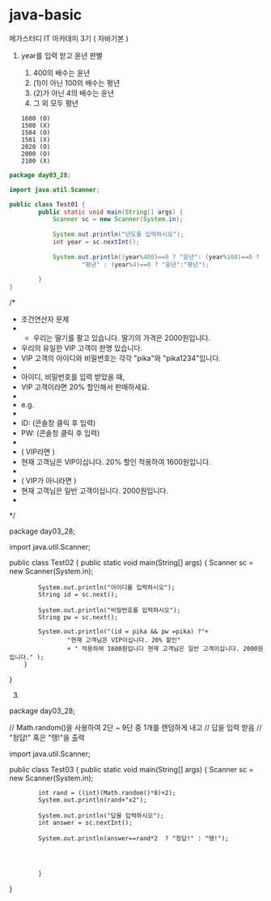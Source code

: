 # java-basic
메가스터디 IT 아카데미 3기 ( 자바기본 )

1. year를 입력 받고 윤년 판별 
   1) 400의 배수는 윤년
   2) (1)이 아닌 100의 배수는 평년
   3) (2)가 아닌 4의 배수는 윤년
   4) 그 외 모두 평년

   ```
   1600 (O)
   1500 (X)
   1504 (O)
   1501 (X)
   2020 (O)
   2000 (O)
   2100 (X)
   ```



```java
package day03_28;

import java.util.Scanner;

public class Test01 {
		public static void main(String[] args) {
			Scanner sc = new Scanner(System.in);
			
			System.out.println("년도를 입력하시오");
			int year = sc.nextInt();
			
			System.out.println((year%400)==0 ? "윤년": (year%100)==0 ?
					"평년" : (year%4)==0 ? "윤년":"평년");
		
		}
}

```


/*
 * 조건연산자 문제
 * - 우리는 딸기를 팔고 있습니다. 딸기의 가격은 2000원입니다.
 *   우리의 유일한 VIP 고객이 한명 있습니다.
 *   VIP 고객의 아이디와 비밀번호는 각각 "pika"와 "pika1234"입니다.
 *   
 *   아이디, 비밀번호를 입력 받았을 때, 
 *   VIP 고객이라면 20% 할인해서 판매하세요.
 *   
 *   e.g. 
 *    
 *    ID: (콘솔창 클릭 후 입력)
 *    PW: (콘솔창 클릭 후 입력)
 *    
 *    ( VIP라면 )
 *    현재 고객님은 VIP이십니다. 20% 할인 적용하여 1600원입니다. 
 *    
 *    ( VIP가 아니라면 )
 *    현재 고객님은 일반 고객이십니다. 2000원입니다.
 *   
 */

package day03_28;

import java.util.Scanner;

public class Test02 {
		public static void main(String[] args) {
			Scanner sc = new Scanner(System.in);
			
			System.out.println("아이디를 입력하시오");
			String id = sc.next();
			
			System.out.println("비밀번호를 입력하시오");
		    String pw = sc.next();
		    
		    System.out.println("(id = pika && pw =pika) ?"+
		    		"현재 고객님은 VIP이십니다. 20% 할인"
		    		+ " 적용하여 1600원입니다 현재 고객님은 일반 고객이십니다. 2000원 입니다." );
		}

}

3.

package day03_28;

// Math.random()을 사용하여 2단 ~ 9단 중 1개를 랜덤하게 내고 
		// 답을 입력 받음
		// "정답!" 혹은 "땡!"을 출력

import java.util.Scanner;


public class Test03 {
		public static void main(String[] args) {
			Scanner sc = new Scanner(System.in);
			
			int rand = ((int)(Math.random()*8)+2);
			System.out.println(rand+"x2");
			
			System.out.println("답을 입력하시오");
			int answer = sc.nextInt();
			
			System.out.println(answer==rand*2  ? "정답!" : "땡!");
			
			
			
						
			}
}
